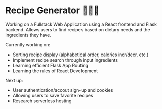 # Recipe Generator 🧑🏼‍🍳

Working on a Fullstack Web Application using a React frontend and Flask backend.
Allows users to find recipes based on dietary needs and the ingredients they have.

Currently working on:
* Sorting recipe display (alphabetical order, calories incr/decr, etc.)
* Implement recipe search through input ingredients
* Learning efficient Flask App Routing
* Learning the rules of React Development

Next up:
* User authentication/accout sign-up and cookies
* Allowing users to save favorite recipes
* Research serverless hosting
